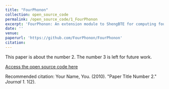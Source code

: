 ```yaml
---
title: "FourPhonon"
collection: open_source_code
permalink: /open_source_code/1_FourPhonon
excerpt: 'FourPhonon: An extension module to ShengBTE for computing four-phonon scattering rates and thermal conductivity'
date: ''
venue: 
paperurl: 'https://github.com/FourPhonon/FourPhonon'
citation: 
---
```

This paper is about the number 2. The number 3 is left for future work.

[Access the open source code here](https://github.com/FourPhonon/FourPhonon)

Recommended citation: Your Name, You. (2010). "Paper Title Number 2." <i>Journal 1</i>. 1(2).